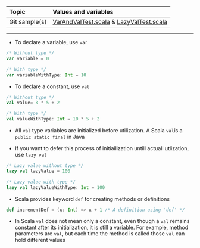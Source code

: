 | Topic | Values and variables |
| :--- | :--- |
| Git sample\(s\) | [VarAndValTest.scala](https://github.com/inbravo/scala-src/blob/master/src/main/scala/com/inbravo/lang/VarAndValTest.scala) & [LazyValTest.scala](https://github.com/inbravo/scala-src/blob/master/src/main/scala/com/inbravo/lang/LazyValTest.scala) |

---

* To declare a variable, use `var`

```scala
/* Without type */
var variable = 0

/* With type */
var variableWithType: Int = 10
```

* To declare a constant, use `val`

```scala
/* Without type */
val value= 8 * 5 + 2

/* With type */
val valueWithType: Int = 10 * 5 + 2
```

* All `val` type variables are initialized before utilization. A Scala `val`is a `public static final` in Java

* If you want to defer this process of initiailization untill actuall utlization, use `lazy val`

```scala
/* Lazy value without type */
lazy val lazyValue = 100

/* Lazy value with type */
lazy val lazyValueWithType: Int = 100
```

* Scala provides keyword `def` for creating methods or definitions

```scala
def incrementDef = (x: Int) => x + 1 /* A definition using 'def' */
```

* In Scala `val` does not mean only a constant, even though a `val` remains constant after its initialization, it is still a variable. For example, method parameters are `val`, but each time the method is called those `val` can hold different values

